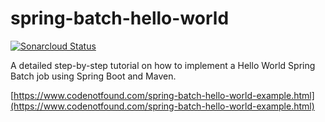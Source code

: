 # spring-batch-hello-world

[![Sonarcloud Status](https://sonarcloud.io/api/project_badges/measure?project=com.codenotfound%3Aspring-batch-hello-world&metric=alert_status)](https://sonarcloud.io/dashboard?id=com.codenotfound%3Aspring-batch-hello-world)

A detailed step-by-step tutorial on how to implement a Hello World Spring Batch job using Spring Boot and Maven.

[https://www.codenotfound.com/spring-batch-hello-world-example.html](https://www.codenotfound.com/spring-batch-hello-world-example.html)
